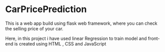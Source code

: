 # CarPricePrediction
This is a web app build using flask web framework, where you can check the selling price of your car.

Here, in this project i have used linear Regression to train model and front-end is created using HTML , CSS and JavaScript
